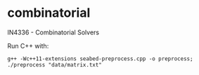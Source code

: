 combinatorial
=============

IN4336 - Combinatorial Solvers

Run C++ with:

    g++ -Wc++11-extensions seabed-preprocess.cpp -o preprocess; ./preprocess "data/matrix.txt"